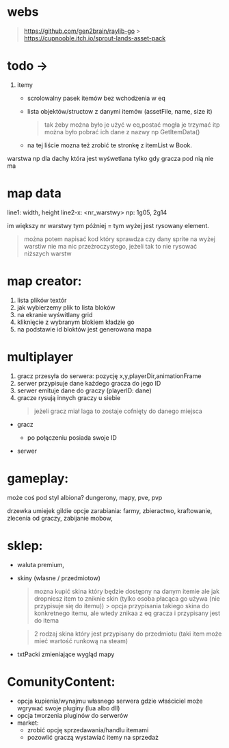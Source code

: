 # webs

> https://github.com/gen2brain/raylib-go > https://cupnooble.itch.io/sprout-lands-asset-pack

# todo ->

1. itemy
    + scrolowalny pasek itemów bez wchodzenia w eq
    + lista objektów/structow z danymi itemów (assetFile, name, size it)
        > tak żeby można było je użyć w eq,postać mogła je trzymać itp
        > można było pobrać ich dane z nazwy np GetItemData(<name>)

    + na tej liście mozna też zrobić te stronkę z itemList w Book.

warstwa np dla dachy która jest wyśwetlana tylko gdy gracza pod nią nie ma

# map data

line1: width, height
line2-x:
<nr_warstwy> <oznaczenie Sprita> <id boxa>
np: 1g05, 2g14

im większy nr warstwy tym póżniej = tym wyżej jest rysowany element.

> można potem napisać kod który sprawdza czy dany sprite na wyżej warstiw nie ma nic przeżroczystego, jeżeli tak to nie rysować niższych warstw

# map creator:

1. lista plików textór
2. jak wybierzemy plik to lista bloków
3. na ekranie wyświtlany grid
4. kliknięcie z wybranym blokiem kładzie go
5. na podstawie id bloktów jest generowana mapa

# multiplayer

1. gracz przesyła do serwera: pozycję x,y,playerDir,animationFrame
2. serwer przypisuje dane każdego gracza do jego ID
3. serwer emituje dane do graczy (playerID: dane)
4. gracze rysują innych graczy u siebie
   > jeżeli gracz miał laga to zostaje cofnięty do danego miejsca

- gracz

  - po połączeniu posiada swoje ID

- serwer


# gameplay:
może coś pod styl albiona?
dungerony, mapy, pve, pvp

drzewka umiejek
gildie
opcje zarabiania:
farmy,
zbieractwo,
kraftowanie,
zlecenia od graczy,
zabijanie mobow,

# sklep:
- waluta premium,
- skiny (własne / przedmiotow)
    > mozna kupić skina który będzie dostępny na danym itemie ale jak dropniesz item to zniknie skin
    (tylko osoba płacąca go używa (nie przypisuje się do itemu))
        > opcja przypisania takiego skina do konkretnego itemu, ale wtedy znikaa z eq gracza i przypisany jest do itema
    
    > 2 rodzaj skina który jest przypisany do przedmiotu (taki item może mieć wartość runkową na steam)
    
- txtPacki zmieniające wygląd mapy

# ComunityContent:
- opcja kupienia/wynajmu własnego serwera gdzie właściciel może wgrywać swoje pluginy (lua albo dll)
- opcja tworzenia pluginów do serwerów
- market:
    + zrobić opcję sprzedawania/handlu itemami
    + pozowlić graczą wystawiać itemy na sprzedaż